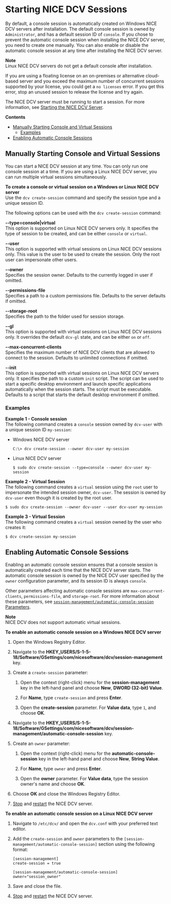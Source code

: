 # Starting NICE DCV Sessions<a name="managing-sessions-start"></a>

By default, a console session is automatically created on Windows NICE DCV servers after installation\. The default console session is owned by `Administrator`, and has a default session ID of `console`\. If you chose to prevent the automatic console session when installing the NICE DCV server, you need to create one manually\. You can also enable or disable the automatic console session at any time after installing the NICE DCV server\.

**Note**  
Linux NICE DCV servers do not get a default console after installation\.

If you are using a floating license on an on\-premises or alternative cloud\-based server and you exceed the maximum number of concurrent sessions supported by your license, you could get a `no licenses` error\. If you get this error, stop an unused session to release the license and try again\.

The NICE DCV server must be running to start a session\. For more information, see [Starting the NICE DCV Server](manage-start.md)\.

**Contents**
+ [Manually Starting Console and Virtual Sessions](#managing-sessions-start-manual)
  + [Examples](#managing-sessions-start-manual)
+ [Enabling Automatic Console Sessions](#managing-sessions-start-auto)

## Manually Starting Console and Virtual Sessions<a name="managing-sessions-start-manual"></a>

You can start a NICE DCV session at any time\. You can only run one console session at a time\. If you are using a Linux NICE DCV server, you can run multiple virtual sessions simultaneously\.

**To create a console or virtual session on a Windows or Linux NICE DCV server**  
Use the `dcv create-session` command and specify the session type and a unique session ID\.

The following options can be used with the `dcv create-session` command:

**\-\-type=console\|virtual**  
This option is supported on Linux NICE DCV servers only\. It specifies the type of session to be created, and can be either `console` or `virtual`\.

**\-\-user**  
This option is supported with virtual sessions on Linux NICE DCV sessions only\. This value is the user to be used to create the session\. Only the root user can impersonate other users\.

**\-\-owner**  
Specifies the session owner\. Defaults to the currently logged in user if omitted\.

**\-\-permissions\-file**  
Specifies a path to a custom permissions file\. Defaults to the server defaults if omitted\.

**\-\-storage\-root**  
Specifies the path to the folder used for session storage\.

**\-\-gl**  
This option is supported with virtual sessions on Linux NICE DCV sessions only\. It overrides the default `dcv-gl` state, and can be either `on` or `off`\.

**\-\-max\-concurrent\-clients**  
Specifies the maximum number of NICE DCV clients that are allowed to connect to the session\. Defaults to unlimited connections if omitted\.

**\-\-init**  
This option is supported with virtual sessions on Linux NICE DCV servers only\. It specifies the path to a custom `init` script\. The script can be used to start a specific desktop environment and launch specific applications automatically when the session starts\. The script must be executable\. Defaults to a script that starts the default desktop environment if omitted\.

### Examples<a name="managing-sessions-start-manual"></a>

**Example 1 \- Console session**  
The following command creates a `console` session owned by `dcv-user` with a unique session ID `my-session`:
+ Windows NICE DCV server

  ```
  C:\> dcv create-session --owner dcv-user my-session
  ```
+ Linux NICE DCV server

  ```
  $ sudo dcv create-session --type=console --owner dcv-user my-session
  ```

**Example 2 \- Virtual Session**  
The following command creates a `virtual` session using the `root` user to impersonate the intended session owner, `dcv-user`\. The session is owned by `dcv-user` even though it is created by the root user\.

```
$ sudo dcv create-session --owner dcv-user --user dcv-user my-session
```

**Example 3 \- Virtual Session**  
The following command creates a `virtual` session owned by the user who creates it:

```
$ dcv create-session my-session
```

## Enabling Automatic Console Sessions<a name="managing-sessions-start-auto"></a>

Enabling an automatic console session ensures that a console session is automatically created each time that the NICE DCV server starts\. The automatic console session is owned by the NICE DCV user specified by the `owner` configuration parameter, and its session ID is always `console`\.

Other parameters affecting automatic console sessions are `max-concurrent-clients`, `permissions-file`, and `storage-root`\. For more information about these parameters, see [`session-management/automatic-console-session` Parameters](config-param-ref.md#session_management_automatic_console_session)\.

**Note**  
NICE DCV does not support automatic virtual sessions\.

**To enable an automatic console session on a Windows NICE DCV server**

1. Open the Windows Registry Editor\.

1. Navigate to the **HKEY\_USERS/S\-1\-5\-18/Software/GSettings/com/nicesoftware/dcv/session\-management** key\.

1. Create a `create-session` parameter:

   1. Open the context \(right\-click\) menu for the **session\-management** key in the left\-hand panel and choose **New**, **DWORD \(32\-bit\) Value**\.

   1. For **Name**, type `create-session` and press **Enter**\.

   1. Open the **create\-session** parameter\. For **Value data**, type `1`, and choose **OK**\.

1. Navigate to the **HKEY\_USERS/S\-1\-5\-18/Software/GSettings/com/nicesoftware/dcv/session\-management/automatic\-console\-session** key\.

1. Create an `owner` parameter:

   1. Open the context \(right\-click\) menu for the **automatic\-console\-session** key in the left\-hand panel and choose **New**, **String Value**\.

   1. For **Name**, type `owner` and press **Enter**\.

   1. Open the **owner** parameter\. For **Value data**, type the session owner's name and choose **OK**\.

1. Choose **OK** and close the Windows Registry Editor\.

1. [Stop](manage-stop.md) and [restart](manage-start.md) the NICE DCV server\.

**To enable an automatic console session on a Linux NICE DCV server**

1. Navigate to `/etc/dcv/` and open the `dcv.conf` with your preferred text editor\.

1. Add the `create-session` and `owner` parameters to the `[session-management/automatic-console-session]` section using the following format:

   ```
   [session-management]
   create-session = true
   
   [session-management/automatic-console-session]
   owner="session_owner"
   ```

1. Save and close the file\.

1. [Stop](manage-stop.md) and [restart](manage-start.md) the NICE DCV server\.